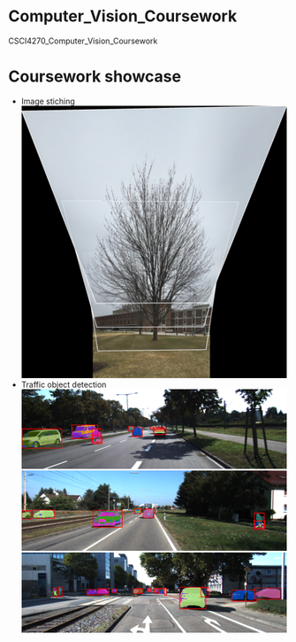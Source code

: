 # Computer_Vision_Coursework
CSCI4270_Computer_Vision_Coursework

# Coursework showcase
- Image stiching
![Stich](https://raw.githubusercontent.com/chengstark/CSCI4270_Computer_Vision_Coursework/main/hw5/results/tree-mrc/multi-mosaic/mosaics/multi-mosiac.jpg)
- Traffic object detection
![Traffic1](https://raw.githubusercontent.com/chengstark/CSCI4270_Computer_Vision_Coursework/main/hw7/000066/seg.png)
![Traffic2](https://raw.githubusercontent.com/chengstark/CSCI4270_Computer_Vision_Coursework/main/hw7/000035/seg.png)
![Traffic3](https://raw.githubusercontent.com/chengstark/CSCI4270_Computer_Vision_Coursework/main/hw7/000151/seg.png)
